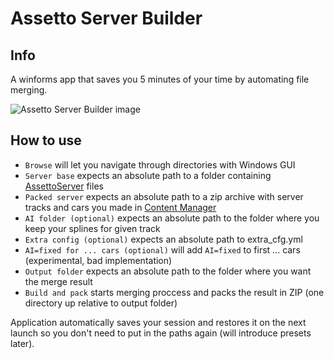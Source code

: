 # Assetto Server Builder
 
## Info
A winforms app that saves you 5 minutes of your time by automating file merging.

![Assetto Server Builder image](https://i.imgur.com/lE3wCdx.png)

## How to use
- `Browse` will let you navigate through directories with Windows GUI
- `Server base` expects an absolute path to a folder containing [AssettoServer](https://github.com/compujuckel/AssettoServer) files
- `Packed server` expects an absolute path to a zip archive with server tracks and cars you made in [Content Manager](https://acstuff.ru/app/)
- `AI folder (optional)` expects an absolute path to the folder where you keep your splines for given track
- `Extra config (optional)` expects an absolute path to extra_cfg.yml 
- `AI=fixed for ... cars (optional)` will add `AI=fixed` to first ... cars (experimental, bad implementation)
- `Output folder` expects an absolute path to the folder where you want the merge result
- `Build and pack` starts merging proccess and packs the result in ZIP (one directory up relative to output folder)

Application automatically saves your session and restores it on the next launch so you don't need to put in the paths again (will introduce presets later).